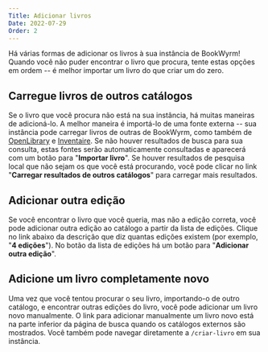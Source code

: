```yaml
---
Title: Adicionar livros
Date: 2022-07-29
Order: 2
---
```


Há várias formas de adicionar os livros à sua instância de BookWyrm! Quando você não puder encontrar o livro que procura, tente estas opções em ordem -- é melhor importar um livro do que criar um do zero.

## Carregue livros de outros catálogos

Se o livro que você procura não está na sua instância, há muitas maneiras de adicioná-lo. A melhor maneira é importá-lo de uma fonte externa -- sua instância pode carregar livros de outras de BookWyrm, como também de  [OpenLibrary](http://openlibrary.org/) e [Inventaire](http://inventaire.io/). Se não houver resultados de busca para sua consulta, estas fontes serão automaticamente consultadas e aparecerá com um botão para "**Importar livro**". Se houver resultados de pesquisa local que não sejam os que você está procurando, você pode clicar no link "**Carregar resultados de outros catálogos**" para carregar mais resultados.


## Adicionar outra edição

Se você encontrar o livro que você queria, mas não a edição correta, você pode adicionar outra edição ao catálogo a partir da lista de edições. Clique no link abaixo da descrição que diz quantas edições existem (por exemplo, "**4 edições**"). No botão da lista de edições há um botão para "**Adicionar outra edição**".

## Adicione um livro completamente novo

Uma vez que você tentou procurar o seu livro, importando-o de outro catálogo, e encontrar outras edições do livro, você pode adicionar um livro novo manualmente. O link para adicionar manualmente um livro novo está na parte inferior da página de busca quando os catálogos externos são mostrados. Você também pode navegar diretamente a `/criar-livro` em sua instância.
